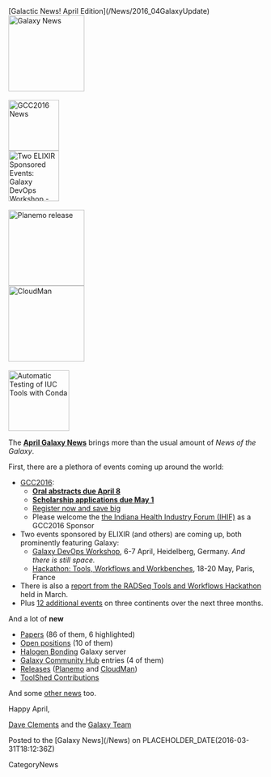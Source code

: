 <div class='newsItemHeader'>[Galactic News! April Edition](/News/2016_04GalaxyUpdate)</div>

<div class='right'>
<a href='/GalaxyUpdates/2016_04'><img src='/Images/GalaxyLogos/GalaxyNews.png' alt='Galaxy News' width=150 /></a><br />
<br />
<div class='right'>
<a href='/GalaxyUpdates/2016_04#gcc2016'><img src='/Images/Logos/GCC2016LogoTallBig.png' alt='GCC2016 News' width="100" /></a><br />
<a href='/GalaxyUpdates/2016_04#galaxy-devops-workshop---heidelberg-6-7-april'><img src='/Images/Logos/ElixirNoTextLogo.png' alt='Two ELIXIR Sponsored Events: Galaxy DevOps Workshop - Galaxy and Galaxy tools deployment strategies; Hackathon: Tools, Workflows and Workbenches' width="100" /></a>
</div><br />
<a href='/GalaxyUpdates/2016_04#planemo-0240'><img src='/Images/Logos/PlanemoLogo.png' alt='Planemo release' width="150" /></a><br />
<a href='/GalaxyUpdates/2016_04#cloudman-1603'><img src='/Images/GalaxyLogos/cloudman-logo.jpg' alt='CloudMan' width="150" /></a><br />
<div class='center'><br />
<a href='/GalaxyUpdates/2016_04#automatic-testing-of-iuc-tools-with-conda'><img src='/Images/Logos/Conda_480.png' alt='Automatic Testing of IUC Tools with Conda' width="120" /></a>
</div></div>

The **[April Galaxy News](/GalaxyUpdates/2016_04)** brings more than the usual amount of *News of the Galaxy*.  

First, there are a plethora of events coming up around the world:

* [GCC2016](/GalaxyUpdates/2016_04#gcc2016):
  * **[Oral abstracts due April 8](/GalaxyUpdates/2016_04#gcc2016-abstract-deadline-extended-to-april-8)**
  * **[Scholarship applications due May 1](/GalaxyUpdates/2016_04#scholarships-application-deadline-is-may-1)**
  * [Register now and save big](/GalaxyUpdates/2016_04#gcc2016-early-registration)
  * Please welcome the [the Indiana Health Industry Forum (IHIF)](/GalaxyUpdates/2016_04#sponsors) as a GCC2016 Sponsor
* Two events sponsored by ELIXIR (and others) are coming up, both prominently featuring Galaxy:
  * [Galaxy DevOps Workshop](/GalaxyUpdates/2016_04#galaxy-devops-workshop---heidelberg-6-7-april), 6-7 April, Heidelberg, Germany.  *And there is still space.*
  * [Hackathon: Tools, Workflows and Workbenches](/GalaxyUpdates/2016_04#hackathon-tools-workflows-and-workbenches-18-20-may), 18-20 May, Paris, France
* There is also a [report from the RADSeq Tools and Workflows Hackathon](/GalaxyUpdates/2016_04#report-iuc-contribution-fest---radseq-tools-and-workflows) held in March.
* Plus [12 additional events](/GalaxyUpdates/2016_04#upcoming-events) on three continents over the next three months.

And a lot of **new**
* [Papers](/GalaxyUpdates/2016_04#new-papers) (86 of them, 6 highlighted)
* [Open positions](/GalaxyUpdates/2016_04#whos-hiring) (10 of them)
* [Halogen Bonding](/GalaxyUpdates/2016_04#new-public-galaxy-servers) Galaxy server
* [Galaxy Community Hub](/GalaxyUpdates/2016_04#galaxy-community-hubs) entries (4 of them)
* [Releases](/GalaxyUpdates/2016_04#releases) ([Planemo](/GalaxyUpdates/2016_04#planemo-0240) and [CloudMan](/GalaxyUpdates/2016_04#cloudman-1603))
* [ToolShed Contributions](/GalaxyUpdates/2016_04#toolshed-contributions)

And some [other news](/GalaxyUpdates/2016_04#other-news) too.

Happy April,

[Dave Clements](/DaveClements) and the [Galaxy Team](/GalaxyTeam)

<div class='newsItemFooter'>Posted to the [Galaxy News](/News) on PLACEHOLDER_DATE(2016-03-31T18:12:36Z)</div>

CategoryNews
